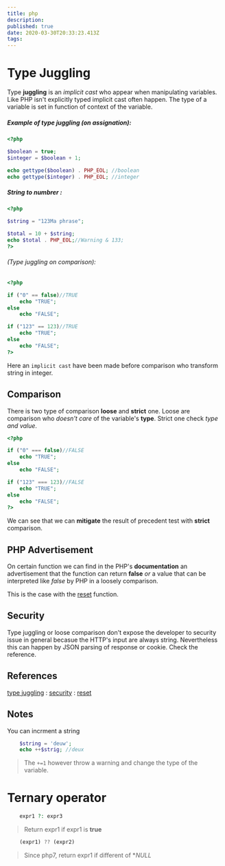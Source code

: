 ```yaml
---
title: php
description: 
published: true
date: 2020-03-30T20:33:23.413Z
tags: 
---
```


# Type Juggling

Type **juggling** is an *implicit cast* who appear when manipulating variables. Like PHP isn't explicitly typed implicit cast often happen. The type of a variable is set in function of context of the variable.

##### Example of type juggling (on assignation):

```php
<?php

$boolean = true;
$integer = $boolean + 1;

echo gettype($boolean) . PHP_EOL; //boolean
echo gettype($integer) . PHP_EOL; //integer
```

##### String to numbrer :
```php
<?php

$string = "123Ma phrase";

$total = 10 + $string;
echo $total . PHP_EOL;//Warning & 133;
?>
```

###### (Type juggling on comparison):

```php
<?php

if ("0" == false)//TRUE
    echo "TRUE";
else
    echo "FALSE";

if ("123" == 123)//TRUE
    echo "TRUE";
else
    echo "FALSE";
?>
```

Here an `implicit cast` have been made before comparison who transform string in integer.

## Comparison

There is two type of comparison **loose** and **strict** one. Loose are comparison who *doesn't care* of the variable's **type**. Strict one check *type and value*.

```php
<?php

if ("0" === false)//FALSE
    echo "TRUE";
else
    echo "FALSE";

if ("123" === 123)//FALSE
    echo "TRUE";
else
    echo "FALSE";
?>
```

We can see that we can **mitigate** the result of precedent test with **strict** comparison.

## PHP Advertisement

On certain function we can find in the PHP's **documentation** an advertisement that the function can return **false** *or* a value that can be interpreted like *false* by PHP in a loosely comparison.

This is the case with the [reset](https://www.php.net/manual/fr/function.reset.php) function.

## Security

Type juggling or loose comparison don't expose the developer to security issue in general becasue the HTTP's input are always string. Nevertheless this can happen by JSON parsing of response or cookie. Check the reference.

## References
[type juggling](https://www.php.net/manual/fr/language.types.type-juggling.php) : [security](https://www.php.net/manual/fr/language.types.type-juggling.php) : [reset](https://www.php.net/manual/fr/function.reset.php)

## Notes
You can incrment a string

```php
	$string = 'deuw';
	echo ++$strig; //deux
```

> The `+=1` however throw a warning and change the type of the variable.

# Ternary operator

```php
	expr1 ?: expr3
```

> Return expr1 if expr1 is **true**

```php
	(expr1) ?? (expr2) 
```

> Since php7, return expr1 if different of **NULL*